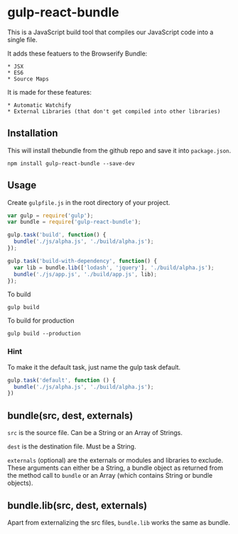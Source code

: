 # gulp-react-bundle

This is a JavaScript build tool that compiles our JavaScript code into a single file.

It adds these featuers to the Browserify Bundle:

    * JSX
    * ES6
    * Source Maps

It is made for these features:

    * Automatic Watchify
    * External Libraries (that don't get compiled into other libraries)

## Installation

This will install thebundle from the github repo and save it into `package.json`.

```
npm install gulp-react-bundle --save-dev
```


## Usage

Create `gulpfile.js` in the root directory of your project.


```javascript
var gulp = require('gulp');
var bundle = require('gulp-react-bundle');

gulp.task('build', function() {
  bundle('./js/alpha.js', './build/alpha.js');
});

gulp.task('build-with-dependency', function() {
  var lib = bundle.lib(['lodash', 'jquery'], './build/alpha.js');
  bundle('./js/app.js', './build/app.js', lib);
});

```

To build

```
gulp build
```

To build for production

```
gulp build --production
```


### Hint

To make it the default task, just name the gulp task default.

```javascript
gulp.task('default', function () {
  bundle('./js/alpha.js', './build/alpha.js');
})
```

## bundle(src, dest, externals)

`src` is the source file. Can be a String or an Array of Strings.

`dest` is the destination file. Must be a String.

`externals` (optional) are the externals or modules and libraries to exclude. These arguments can either be a String, a bundle object as returned from the method call to `bundle` or an Array (which contains String or bundle objects).

## bundle.lib(src, dest, externals)

Apart from externalizing the src files, `bundle.lib` works the same as bundle.

